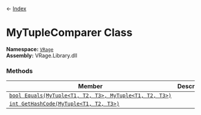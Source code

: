 ← [Index](index)
# MyTupleComparer Class
**Namespace:** [`VRage`](VRage)  
**Assembly:** VRage.Library.dll  
### Methods
|Member|Description|
|---|---|
|[`bool Equals(MyTuple<T1, T2, T3>, MyTuple<T1, T2, T3>)`](VRage.Equals)||
|[`int GetHashCode(MyTuple<T1, T2, T3>)`](VRage.GetHashCode)||
